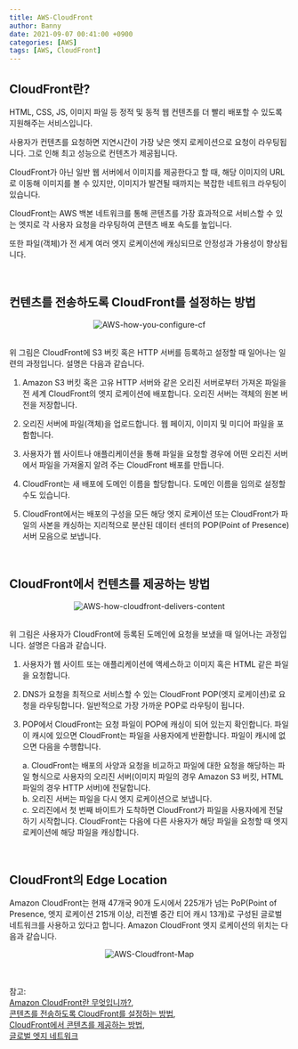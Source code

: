 ```yaml
---
title: AWS-CloudFront
author: Banny
date: 2021-09-07 00:41:00 +0900
categories: [AWS]
tags: [AWS, CloudFront]
---
```


<!-- testing -->

## CloudFront란?

HTML, CSS, JS, 이미지 파일 등 정적 및 동적 웹 컨텐츠를 더 빨리 배포할 수 있도록 지원해주는 서비스입니다.

사용자가 컨텐츠를 요청하면 지연시간이 가장 낮은 엣지 로케이션으로 요청이 라우팅됩니다. 그로 인해 최고 성능으로 컨텐츠가 제공됩니다.

CloudFront가 아닌 일반 웹 서버에서 이미지를 제공한다고 할 때, 해당 이미지의 URL로 이동해 이미지를 볼 수 있지만, 이미지가 발견될 때까지는 복잡한 네트워크 라우팅이 있습니다.

CloudFront는 AWS 백본 네트워크를 통해 콘텐츠를 가장 효과적으로 서비스할 수 있는 엣지로 각 사용자 요청을 라우팅하여 콘텐츠 배포 속도를 높입니다.

또한 파일(객체)가 전 세계 여러 엣지 로케이션에 캐싱되므로 안정성과 가용성이 향상됩니다.

<br>

## 컨텐츠를 전송하도록 CloudFront를 설정하는 방법

<center>
<img alt="AWS-how-you-configure-cf" src="https://user-images.githubusercontent.com/62047302/132225771-82ecbb3b-8115-4522-9c3a-90515ce2bb31.png">
</center>

<br>

위 그림은 CloudFront에 S3 버킷 혹은 HTTP 서버를 등록하고 설정할 때 일어나는 일련의 과정입니다. 설명은 다음과 같습니다.

1. Amazon S3 버킷 혹은 고유 HTTP 서버와 같은 오리진 서버로부터 가져온 파일을 전 세계 CloudFront의 엣지 로케이션에 배포합니다. 오리진 서버는 객체의 원본 버전을 저장합니다.

2. 오리진 서버에 파일(객체)을 업로드합니다. 웹 페이지, 이미지 및 미디어 파일을 포함합니다.

3. 사용자가 웹 사이트나 애플리케이션을 통해 파일을 요청할 경우에 어떤 오리진 서버에서 파일을 가져올지 알려 주는 CloudFront 배포를 만듭니다.

4. CloudFront는 새 배포에 도메인 이름을 할당합니다. 도메인 이름을 임의로 설정할 수도 있습니다.

5. CloudFront에서는 배포의 구성을 모든 해당 엣지 로케이션 또는 CloudFront가 파일의 사본을 캐싱하는 지리적으로 분산된 데이터 센터의 POP(Point of Presence) 서버 모음으로 보냅니다.

<br>

## CloudFront에서 컨텐츠를 제공하는 방법

<center>
<img alt="AWS-how-cloudfront-delivers-content" src="https://user-images.githubusercontent.com/62047302/132225298-e3b610d0-0a3b-4914-8185-2a649e1c11b1.png">
</center>

<br>

위 그림은 사용자가 CloudFront에 등록된 도메인에 요청을 보냈을 때 일어나는 과정입니다. 설명은 다음과 같습니다.

1. 사용자가 웹 사이트 또는 애플리케이션에 액세스하고 이미지 혹은 HTML 같은 파일을 요청합니다.

2. DNS가 요청을 최적으로 서비스할 수 있는 CloudFront POP(엣지 로케이션)로 요청을 라우팅합니다. 일반적으로 가장 가까운 POP로 라우팅이 됩니다.

3. POP에서 CloudFront는 요청 파일이 POP에 캐싱이 되어 있는지 확인합니다. 파일이 캐시에 있으면 CloudFront는 파일을 사용자에게 반환합니다. 파일이 캐시에 없으면 다음을 수행합니다.<br>

   a. CloudFront는 배포의 사양과 요청을 비교하고 파일에 대한 요청을 해당하는 파일 형식으로 사용자의 오리진 서버(이미지 파일의 경우 Amazon S3 버킷, HTML 파일의 경우 HTTP 서버)에 전달합니다.<br>
   b. 오리진 서버는 파일을 다시 엣지 로케이션으로 보냅니다.<br>
   c. 오리진에서 첫 번째 바이트가 도착하면 CloudFront가 파일을 사용자에게 전달하기 시작합니다. CloudFront는 다음에 다른 사용자가 해당 파일을 요청할 때 엣지 로케이션에 해당 파일을 캐싱합니다.
   <br>

<br>

## CloudFront의 Edge Location

Amazon CloudFront는 현재 47개국 90개 도시에서 225개가 넘는 PoP(Point of Presence, 엣지 로케이션 215개 이상, 리전별 중간 티어 캐시 13개)로 구성된 글로벌 네트워크를 사용하고 있다고 합니다. Amazon CloudFront 엣지 로케이션의 위치는 다음과 같습니다.

<center>
<img alt="AWS-Cloudfront-Map" src="https://user-images.githubusercontent.com/62047302/132236745-3346a0fd-3132-4d0a-bddd-587db7decbeb.png">
</center>

<br>
<br>

참고: <br>
<a href="https://docs.aws.amazon.com/ko_kr/AmazonCloudFront/latest/DeveloperGuide/Introduction.html">Amazon CloudFront란 무엇입니까?</a>,<br>
<a href="https://docs.aws.amazon.com/ko_kr/AmazonCloudFront/latest/DeveloperGuide/Introduction.html#HowCloudFrontWorksOverview">콘텐츠를 전송하도록 CloudFront를 설정하는 방법</a>,<br>
<a href="https://docs.aws.amazon.com/ko_kr/AmazonCloudFront/latest/DeveloperGuide/HowCloudFrontWorks.html">CloudFront에서 콘텐츠를 제공하는 방법</a>,<br>
<a href="https://aws.amazon.com/ko/cloudfront/features/?whats-new-cloudfront.sort-by=item.additionalFields.postDateTime&whats-new-cloudfront.sort-order=desc">글로벌 엣지 네트워크</a>
